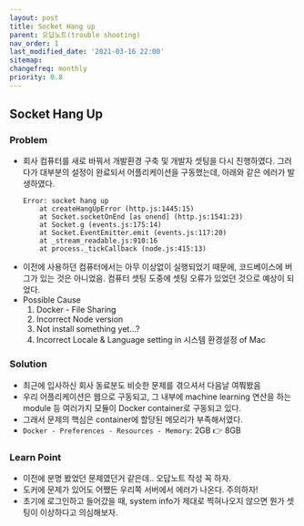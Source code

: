 ```yaml
---
layout: post
title: Socket Hang up
parent: 오답노트(trouble shooting)
nav_order: 1
last_modified_date: '2021-03-16 22:00'
sitemap:
changefreq: monthly
priority: 0.8
---
```


## Socket Hang Up

### **Problem**
* 회사 컴퓨터를 새로 바꿔서 개발환경 구축 및 개발자 셋팅을 다시 진행하였다. 그러다가 대부분의 설정이 완료되서 어플리케이션을 구동했는데, 아래와 같은 에러가 발생하였다.
    ```shell
    Error: socket hang up
        at createHangUpError (http.js:1445:15)
        at Socket.socketOnEnd [as onend] (http.js:1541:23)
        at Socket.g (events.js:175:14)
        at Socket.EventEmitter.emit (events.js:117:20)
        at _stream_readable.js:910:16
        at process._tickCallback (node.js:415:13)
    ```
* 이전에 사용하던 컴퓨터에서는 아무 이상없이 실행되었기 때문에, 코드베이스에 버그가 있는 것은 아니었음. 컴퓨터 셋팅 도중에 셋팅 오류가 있었던 것으로 예상이 되었다.
* Possible Cause
    1. Docker - File Sharing
    2. Incorrect Node version
    3. Not install something yet...?
    4. Incorrect Locale & Language setting in 시스템 환경설정 of Mac


### **Solution**
* 최근에 입사하신 회사 동료분도 비슷한 문제를 겪으셔서 다음날 여쭤봤음
* 우리 어플리케이션은 웹으로 구동되고, 그 내부에 machine learning 연산을 하는 module 등 여러가지 모듈이 Docker container로 구동되고 있다.
* 그래서 문제의 핵심은 <span class='text-red-000'>container에 할당된 메모리가 부족</span>해서였다.
* `Docker - Preferences - Resources - Memory`: 2GB 👉 8GB


### **Learn Point**
* 이전에 분명 봤었던 문제였던거 같은데.. 오답노트 작성 꼭 하자.
* 도커에 문제가 있어도 어쨌든 우리쪽 서버에서 에러가 나온다. 주의하자!
* 초기에 로그인하고 들어갔을 때, system info가 제대로 찍혀나오지 않으면 뭔가 셋팅이 이상하다고 의심해보자.